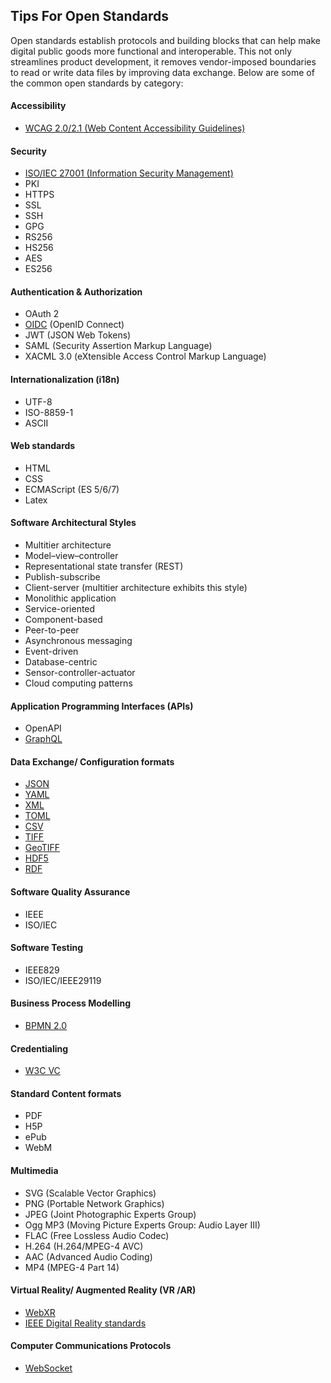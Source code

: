 ## Tips For Open Standards
Open standards establish protocols and building blocks that can help make digital public goods more functional and interoperable. This not only streamlines product development, it removes vendor-imposed boundaries to read or write data files by improving data exchange. Below are some of the common open standards by category: 

#### Accessibility
* [WCAG 2.0/2.1 (Web Content Accessibility Guidelines)](https://www.w3.org/WAI/standards-guidelines/wcag/)

#### Security
* [ISO/IEC 27001 (Information Security Management)](https://www.iso.org/isoiec-27001-information-security.html)
* PKI
* HTTPS
* SSL
* SSH
* GPG
* RS256
* HS256
* AES
* ES256

#### Authentication & Authorization
* OAuth 2
* [OIDC](https://openid.net/connect/) (OpenID Connect)
* JWT (JSON Web Tokens)
* SAML (Security Assertion Markup Language)
* XACML 3.0 (eXtensible Access Control Markup Language)

#### Internationalization (i18n)
* UTF-8
* ISO-8859-1
* ASCII

#### Web standards
* HTML
* CSS
* ECMAScript (ES 5/6/7)
* Latex

#### Software Architectural Styles
* Multitier architecture
* Model–view–controller
* Representational state transfer (REST)
* Publish-subscribe
* Client-server (multitier architecture exhibits this style)
* Monolithic application
* Service-oriented
* Component-based
* Peer-to-peer
* Asynchronous messaging
* Event-driven
* Database-centric
* Sensor-controller-actuator
* Cloud computing patterns

#### Application Programming Interfaces (APIs)
* OpenAPI
* [GraphQL](https://graphql.org/)

#### Data Exchange/ Configuration formats 
* [JSON](https://www.json.org/json-en.html)
* [YAML](https://yaml.org/)
* [XML](https://www.w3.org/standards/xml/core#:~:text=What%20is%20XML%3F,more%20suitable%20for%20Web%20use.)
* [TOML](https://toml.io/en/)
* [CSV](https://en.wikipedia.org/wiki/Comma-separated_values)
* [TIFF](https://en.wikipedia.org/wiki/TIFF)
* [GeoTIFF](https://www.ogc.org/standards/geotiff)
* [HDF5](https://www.ogc.org/standards/HDF5)
* [RDF](https://en.wikipedia.org/wiki/Resource_Description_Framework)

#### Software Quality Assurance
* IEEE
* ISO/IEC

#### Software Testing 
* IEEE829
* ISO/IEC/IEEE29119

#### Business Process Modelling
* [BPMN 2.0](https://www.omg.org/spec/BPMN/2.0/)

#### Credentialing
* [W3C VC](https://www.w3.org/TR/vc-data-model/)

#### Standard Content formats
* PDF
* H5P
* ePub
* WebM
 
 #### Multimedia
* SVG (Scalable Vector Graphics)
* PNG (Portable Network Graphics)
* JPEG (Joint Photographic Experts Group)
* Ogg MP3 (Moving Picture Experts Group: Audio Layer III)
* FLAC (Free Lossless Audio Codec)
* H.264 (H.264/MPEG-4 AVC)
* AAC (Advanced Audio Coding)
* MP4 (MPEG-4 Part 14)

#### Virtual Reality/ Augmented Reality (VR /AR)
* [WebXR](https://www.w3.org/TR/webxr/)
* [IEEE Digital Reality standards](https://digitalreality.ieee.org/standards)

#### Computer Communications Protocols
* [WebSocket](https://en.wikipedia.org/wiki/WebSocket)

